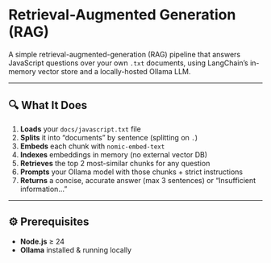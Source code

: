 # Retrieval-Augmented Generation (RAG)

A simple retrieval-augmented-generation (RAG) pipeline that answers JavaScript questions over your own `.txt` documents, using LangChain’s in-memory vector store and a locally-hosted Ollama LLM.

---

## 🔍 What It Does

1. **Loads** your `docs/javascript.txt` file
2. **Splits** it into “documents” by sentence (splitting on `.`)
3. **Embeds** each chunk with `nomic-embed-text`
4. **Indexes** embeddings in memory (no external vector DB)
5. **Retrieves** the top 2 most-similar chunks for any question
6. **Prompts** your Ollama model with those chunks + strict instructions
7. **Returns** a concise, accurate answer (max 3 sentences) or “Insufficient information…”

---

## ⚙️ Prerequisites

- **Node.js** ≥ 24
- **Ollama** installed & running locally
